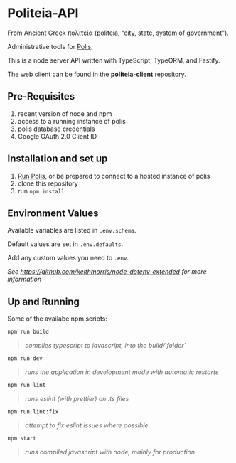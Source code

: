 # Politeia-API

From Ancient Greek πολιτεία (politeía, “city, state, system of government”).

Administrative tools for [Polis](https://compdemocracy.org/Polis/).

This is a node server API written with TypeScript, TypeORM, and Fastify.

The web client can be found in the **politeia-client** repository.

## Pre-Requisites

1. recent version of node and npm
2. access to a running instance of polis
3. polis database credentials
4. Google OAuth 2.0 Client ID

## Installation and set up

1. [Run Polis](https://github.com/compdemocracy/polis?tab=readme-ov-file#-running-polis), or be prepared to connect to a hosted instance of polis
2. clone this repository
3. run `npm install`

## Environment Values

Available variables are listed in `.env.schema`.

Default values are set in `.env.defaults`.

Add any custom values you need to `.env`.

_See <https://github.com/keithmorris/node-dotenv-extended> for more information_

## Up and Running

Some of the availabe npm scripts:

```sh
npm run build
```

> _compiles typescript to javascript, into the build/ folder`_

```sh
npm run dev
```

> _runs the application in development mode with automatic restarts_

```sh
npm run lint
```

> _runs eslint (with prettier) on .ts files_

```sh
npm run lint:fix
```

> _attempt to fix eslint issues where possible_

```sh
npm start
```

> _runs compiled javascript with node, mainly for production_
